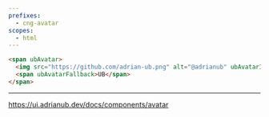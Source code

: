 ```yaml
---
prefixes:
  - cng-avatar
scopes:
  - html
---
```


```html
<span ubAvatar>
  <img src="https://github.com/adrian-ub.png" alt="@adrianub" ubAvatarImage />
  <span ubAvatarFallback>UB</span>
</span>
```

---

https://ui.adrianub.dev/docs/components/avatar

